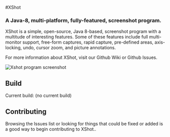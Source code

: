 #XShot

### A Java-8, multi-platform, fully-featured, screenshot program.

XShot is a simple, open-source, Java 8-based, screenshot program with a multitude of interesting features. Some of these features include full multi-monitor support, free-form captures, rapid capture, pre-defined areas, axis-locking, undo, cursor zoom, and picture annotations.

For more information about XShot, visit our Github Wiki or Github Issues.

![Xshot program screenshot](http://i.imgur.com/LMDvjYX.png)

## Build

Current build: (no current build)

## Contributing

Browsing the Issues list or looking for things that could be fixed or added is a good way to begin contributing to XShot..